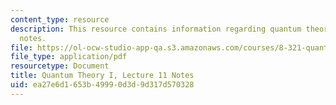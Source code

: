 ```yaml
---
content_type: resource
description: This resource contains information regarding quantum theory I, lecture
  notes.
file: https://ol-ocw-studio-app-qa.s3.amazonaws.com/courses/8-321-quantum-theory-i-fall-2017/ea27e6d1653b49990d3d9d317d570328_MIT8_321F17_lec11.pdf
file_type: application/pdf
resourcetype: Document
title: Quantum Theory I, Lecture 11 Notes
uid: ea27e6d1-653b-4999-0d3d-9d317d570328
---
```

